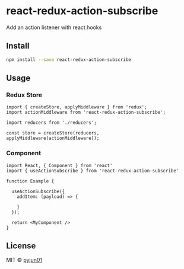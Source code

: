 # react-redux-action-subscribe

Add an action listener with react hooks

## Install

```bash
npm install --save react-redux-action-subscribe
```

## Usage

### Redux Store

```tsx
import { createStore, applyMiddleware } from 'redux';
import actionMiddleware from 'react-redux-action-subscribe';

import reducers from './reducers';

const store = createStore(reducers, applyMiddleware(actionMiddleware));
```

### Component

```tsx
import React, { Component } from 'react'
import { useActionSubscribe } from 'react-redux-action-subscribe'

function Example {

  useActionSubscribe({
    addItem: (payload) => {

    }
  });

  return <MyComponent />
}
```

## License

MIT © [pyjun01](https://github.com/pyjun01)

